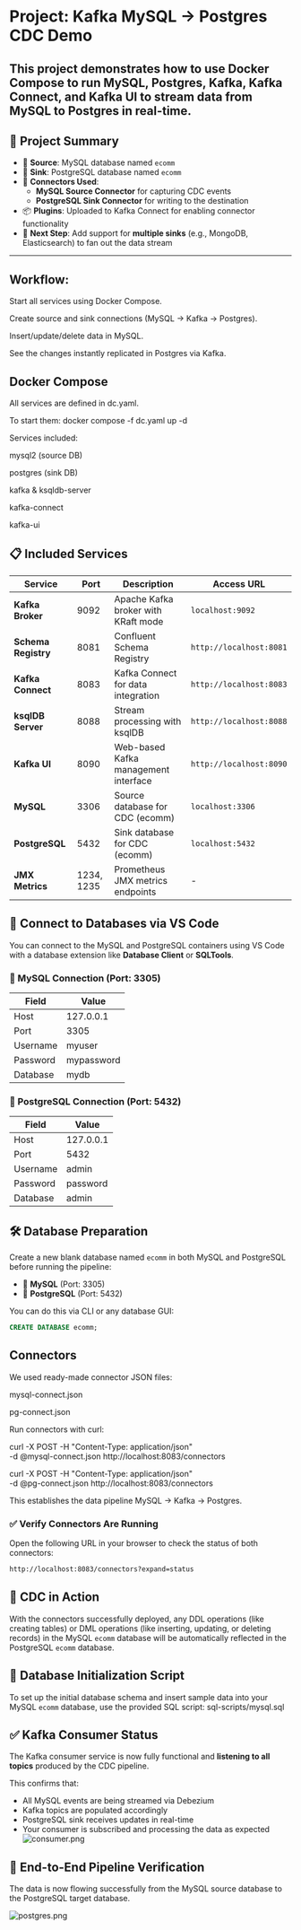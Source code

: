 # Project: Kafka MySQL → Postgres CDC Demo

This project demonstrates how to use Docker Compose to run MySQL, Postgres, Kafka, Kafka Connect, and Kafka UI to stream data from MySQL to Postgres in real-time.
---

## 📌 Project Summary

- 🔄 **Source**: MySQL database named `ecomm`
- 🎯 **Sink**: PostgreSQL database named `ecomm`
- 🔌 **Connectors Used**:
  - **MySQL Source Connector** for capturing CDC events
  - **PostgreSQL Sink Connector** for writing to the destination
- 📦 **Plugins**: Uploaded to Kafka Connect for enabling connector functionality
- 📍 **Next Step**: Add support for **multiple sinks** (e.g., MongoDB, Elasticsearch) to fan out the data stream

---
## Workflow:

Start all services using Docker Compose.

Create source and sink connections (MySQL → Kafka → Postgres).

Insert/update/delete data in MySQL.

See the changes instantly replicated in Postgres via Kafka.

## Docker Compose

All services are defined in dc.yaml. 

To start them:
docker compose -f dc.yaml up -d

Services included:

mysql2 (source DB)

postgres (sink DB)

kafka & ksqldb-server

kafka-connect

kafka-ui

   
## 📋 Included Services

| Service | Port | Description | Access URL |
|---------|------|-------------|------------|
| **Kafka Broker**    | 9092        | Apache Kafka broker with KRaft mode              | `localhost:9092`            |
| **Schema Registry** | 8081        | Confluent Schema Registry                        | `http://localhost:8081`     |
| **Kafka Connect**   | 8083        | Kafka Connect for data integration               | `http://localhost:8083`     |
| **ksqlDB Server**   | 8088        | Stream processing with ksqlDB                    | `http://localhost:8088`     |
| **Kafka UI**        | 8090        | Web-based Kafka management interface             | `http://localhost:8090`     |
| **MySQL**           | 3306        | Source database for CDC (ecomm)                  | `localhost:3306`            |
| **PostgreSQL**      | 5432        | Sink database for CDC (ecomm)                    | `localhost:5432`            |
| **JMX Metrics**     | 1234, 1235  | Prometheus JMX metrics endpoints                 | -                           |
  
## 🔗 Connect to Databases via VS Code

You can connect to the MySQL and PostgreSQL containers using VS Code with a database extension like **Database Client** or **SQLTools**.

### 🐬 MySQL Connection (Port: 3305)

| Field     | Value     |
|-----------|-----------|
| Host      | 127.0.0.1 |
| Port      | 3305      |
| Username  | myuser    |
| Password  | mypassword|
| Database  | mydb      |

### 🐘 PostgreSQL Connection (Port: 5432)

| Field     | Value     |
|-----------|-----------|
| Host      | 127.0.0.1 |
| Port      | 5432      |
| Username  | admin     |
| Password  | password  |
| Database  | admin     |

## 🛠 Database Preparation

Create a new blank database named `ecomm` in both MySQL and PostgreSQL before running the pipeline:

- 🐬 **MySQL** (Port: 3305)
- 🐘 **PostgreSQL** (Port: 5432)

You can do this via CLI or any database GUI:

```sql
CREATE DATABASE ecomm;
```

## Connectors

We used ready-made connector JSON files:

mysql-connect.json

pg-connect.json

Run connectors with curl:

curl -X POST -H "Content-Type: application/json" \
     -d @mysql-connect.json http://localhost:8083/connectors

curl -X POST -H "Content-Type: application/json" \
     -d @pg-connect.json http://localhost:8083/connectors


This establishes the data pipeline MySQL → Kafka → Postgres.


### ✅ Verify Connectors Are Running
Open the following URL in your browser to check the status of both connectors:
```bash
http://localhost:8083/connectors?expand=status
```

## 🔄 CDC in Action

With the connectors successfully deployed, any DDL operations (like creating tables) or DML operations (like inserting, updating, or deleting records) in the MySQL `ecomm` database will be automatically reflected in the PostgreSQL `ecomm` database.

## 📄 Database Initialization Script

To set up the initial database schema and insert sample data into your MySQL `ecomm` database, use the provided SQL script: sql-scripts/mysql.sql


## ✅ Kafka Consumer Status

The Kafka consumer service is now fully functional and **listening to all topics** produced by the CDC pipeline.

This confirms that:

- All MySQL events are being streamed via Debezium
- Kafka topics are populated accordingly
- PostgreSQL sink receives updates in real-time
- Your consumer is subscribed and processing the data as expected
![consumer.png](Images/image2.png)

## 🎯 End-to-End Pipeline Verification

The data is now flowing successfully from the MySQL source database to the PostgreSQL target database.

![postgres.png](Images/image3.png)


